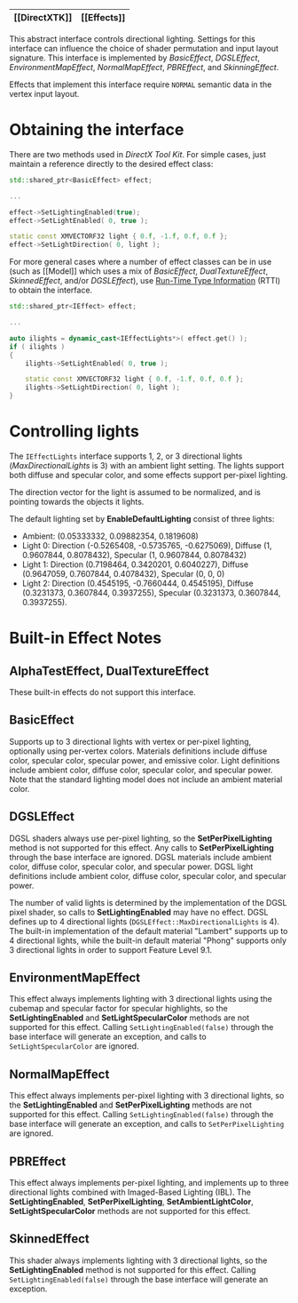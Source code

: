 |[[DirectXTK]]|[[Effects]]|
|---|---|

This abstract interface controls directional lighting. Settings for this interface can influence the choice of shader permutation and input layout signature. This interface is implemented by _BasicEffect_, _DGSLEffect_, _EnvironmentMapEffect_, _NormalMapEffect_, _PBREffect_, and _SkinningEffect_.

Effects that implement this interface require ``NORMAL`` semantic data in the vertex input layout.

# Obtaining the interface
There are two methods used in _DirectX Tool Kit_. For simple cases, just maintain a reference directly to the desired effect class:

```cpp
std::shared_ptr<BasicEffect> effect;

...

effect->SetLightingEnabled(true);
effect->SetLightEnabled( 0, true );

static const XMVECTORF32 light { 0.f, -1.f, 0.f, 0.f };
effect->SetLightDirection( 0, light );
```

For more general cases where a number of effect classes can be in use (such as [[Model]] which uses a mix of _BasicEffect_, _DualTextureEffect_, _SkinnedEffect_, and/or _DGSLEffect_), use [Run-Time Type Information](https://en.wikipedia.org/wiki/Run-time_type_information) (RTTI) to obtain the interface.

```cpp
std::shared_ptr<IEffect> effect;

...

auto ilights = dynamic_cast<IEffectLights*>( effect.get() );
if ( ilights )
{
    ilights->SetLightEnabled( 0, true );

    static const XMVECTORF32 light { 0.f, -1.f, 0.f, 0.f };
    ilights->SetLightDirection( 0, light );
}
```

# Controlling lights
The ``IEffectLights`` interface supports 1, 2, or 3 directional lights (_MaxDirectionalLights_ is 3) with an ambient light setting. The lights support both diffuse and specular color, and some effects support per-pixel lighting.

The direction vector for the light is assumed to be normalized, and is pointing towards the objects it lights.

The default lighting set by **EnableDefaultLighting** consist of three lights:

* Ambient: (0.05333332, 0.09882354, 0.1819608)
* Light 0: Direction (-0.5265408, -0.5735765, -0.6275069), Diffuse (1, 0.9607844, 0.8078432), Specular (1, 0.9607844, 0.8078432)
* Light 1: Direction (0.7198464,  0.3420201,  0.6040227), Diffuse (0.9647059, 0.7607844, 0.4078432), Specular (0, 0, 0)
* Light 2: Direction (0.4545195, -0.7660444,  0.4545195), Diffuse (0.3231373, 0.3607844, 0.3937255), Specular (0.3231373, 0.3607844, 0.3937255).

# Built-in Effect Notes

## AlphaTestEffect, DualTextureEffect
These built-in effects do not support this interface.

## BasicEffect
Supports up to 3 directional lights with vertex or per-pixel lighting, optionally using per-vertex colors. Materials definitions include diffuse color, specular color, specular power, and emissive color. Light definitions include ambient color, diffuse color, specular color, and specular power. Note that the standard lighting model does not include an ambient material color.

## DGSLEffect
DGSL shaders always use per-pixel lighting, so the **SetPerPixelLighting** method is not supported for this effect. Any calls to **SetPerPixelLighting** through the base interface are ignored. DGSL materials include ambient color, diffuse color, specular color, and specular power. DGSL light definitions include ambient color, diffuse color, specular color, and specular power.

The number of valid lights is determined by the implementation of the DGSL pixel shader, so calls to **SetLightingEnabled** may have no effect. DGSL defines up to 4 directional lights (``DGSLEffect::MaxDirectionalLights`` is 4). The built-in implementation of the default material "Lambert" supports up to 4 directional lights, while the built-in default material "Phong" supports only 3 directional lights in order to support Feature Level 9.1.

## EnvironmentMapEffect
This effect always implements lighting with 3 directional lights using the cubemap and specular factor for specular highlights, so the **SetLightingEnabled** and **SetLightSpecularColor** methods are not supported for this effect.  Calling ``SetLightingEnabled(false)`` through the base interface will generate an exception, and calls to ``SetLightSpecularColor`` are ignored.

## NormalMapEffect
This effect always implements per-pixel lighting with 3 directional lights, so the **SetLightingEnabled** and **SetPerPixelLighting** methods are not supported for this effect.  Calling ``SetLightingEnabled(false)`` through the base interface will generate an exception, and calls to ``SetPerPixelLighting`` are ignored.

## PBREffect
This effect always implements per-pixel lighting, and implements up to three directional lights combined with Imaged-Based Lighting (IBL). The **SetLightingEnabled**, **SetPerPixelLighting**, **SetAmbientLightColor**, **SetLightSpecularColor** methods are not supported for this effect.

## SkinnedEffect
This shader always implements lighting with 3 directional lights, so the **SetLightingEnabled** method is not supported for this effect. Calling ``SetLightingEnabled(false)`` through the base interface will generate an exception.
